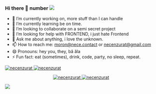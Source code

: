 ### Hi there 👋  number ![](https://komarev.com/ghpvc/?username=necenzurat&style=flat-square&label=Stalker)


- 🔭 I’m currently working on, more stuff than I can handle
- 🌱 I’m currently learning be on time.
- 👯 I’m looking to collaborate on a semi secret project
- 🤔 I’m looking for help with FRONTEND, i just hate Frontend
- 💬 Ask me about anything, i love the unknown.
- 📫 How to reach me: moron@nece.contact or necenzurat@gmail.com
- 😄 Pronouns: hey you, they, bă ăla
- ⚡ Fun fact: eat (sometimes), drink, code, party, no sleep, repeat.


<p >
 <a href="https://www.linkedin.com/in/necenzurat/" target="blank">
  <img src="https://img.shields.io/badge/LinkedIn-0077B5?style=for-the-badge&logo=linkedin&logoColor=white" alt="necenzurat" />
  <a href="https://www.linkedin.com/in/necenzurat/" target="blank">
  <img src="https://wakatime.com/badge/user/66b6796d-eb84-4bb9-b9d2-8dc882f4c6ac.svg?style=for-the-badge" alt="necenzurat" />
</p>

<p >
 
</p>
<p align="center">
  <img src="https://github-readme-stats.vercel.app/api?username=necenzurat&show_icons=true&locale=en&theme=dark&include_all_commits=true&count_private=true" alt="necenzurat" />
<img src="https://github-readme-streak-stats.herokuapp.com/?user=necenzurat&theme=dark" alt="necenzurat" />
</p>

![](https://hit.yhype.me/github/profile?user_id=145449)
